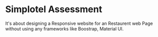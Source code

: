 <h1>Simplotel Assessment</h1>
<P>It's about designing a Responsive website for an Restaurent web Page without using any frameworks like Boostrap, Material UI.</P>

